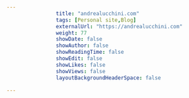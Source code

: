 ---
                title: "andrealucchini.com"
                tags: [Personal site,Blog]
                externalUrl: "https://andrealucchini.com"
                weight: 77
                showDate: false
                showAuthor: false
                showReadingTime: false
                showEdit: false
                showLikes: false
                showViews: false
                layoutBackgroundHeaderSpace: false
                ---
